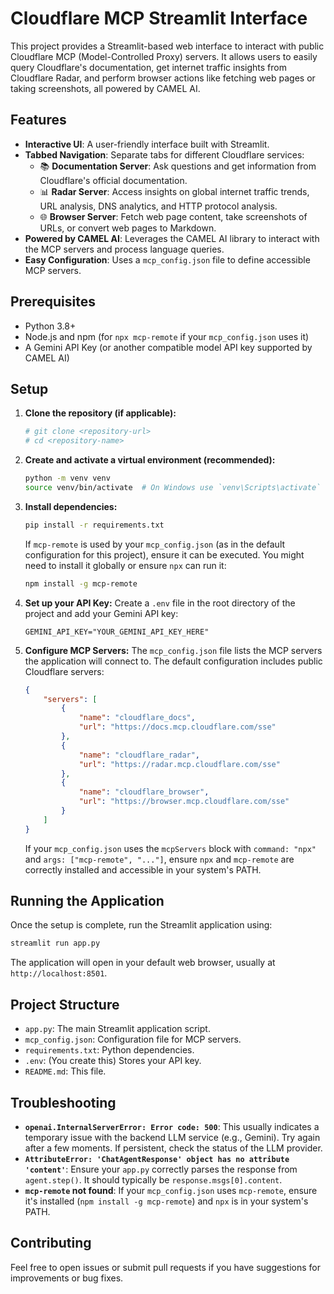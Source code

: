 # Cloudflare MCP Streamlit Interface

This project provides a Streamlit-based web interface to interact with public Cloudflare MCP (Model-Controlled Proxy) servers. It allows users to easily query Cloudflare's documentation, get internet traffic insights from Cloudflare Radar, and perform browser actions like fetching web pages or taking screenshots, all powered by CAMEL AI.

## Features

-   **Interactive UI**: A user-friendly interface built with Streamlit.
-   **Tabbed Navigation**: Separate tabs for different Cloudflare services:
    -   📚 **Documentation Server**: Ask questions and get information from Cloudflare's official documentation.
    -   📊 **Radar Server**: Access insights on global internet traffic trends, URL analysis, DNS analytics, and HTTP protocol analysis.
    -   🌐 **Browser Server**: Fetch web page content, take screenshots of URLs, or convert web pages to Markdown.
-   **Powered by CAMEL AI**: Leverages the CAMEL AI library to interact with the MCP servers and process language queries.
-   **Easy Configuration**: Uses a `mcp_config.json` file to define accessible MCP servers.

## Prerequisites

-   Python 3.8+
-   Node.js and npm (for `npx mcp-remote` if your `mcp_config.json` uses it)
-   A Gemini API Key (or another compatible model API key supported by CAMEL AI)

## Setup

1.  **Clone the repository (if applicable):**
    ```bash
    # git clone <repository-url>
    # cd <repository-name>
    ```

2.  **Create and activate a virtual environment (recommended):**
    ```bash
    python -m venv venv
    source venv/bin/activate  # On Windows use `venv\Scripts\activate`
    ```

3.  **Install dependencies:**
    ```bash
    pip install -r requirements.txt
    ```
    If `mcp-remote` is used by your `mcp_config.json` (as in the default configuration for this project), ensure it can be executed. You might need to install it globally or ensure `npx` can run it:
    ```bash
    npm install -g mcp-remote 
    ```

4.  **Set up your API Key:**
    Create a `.env` file in the root directory of the project and add your Gemini API key:
    ```env
    GEMINI_API_KEY="YOUR_GEMINI_API_KEY_HERE"
    ```

5.  **Configure MCP Servers:**
    The `mcp_config.json` file lists the MCP servers the application will connect to. The default configuration includes public Cloudflare servers:
    ```json
    {
        "servers": [
            {
                "name": "cloudflare_docs",
                "url": "https://docs.mcp.cloudflare.com/sse"
            },
            {
                "name": "cloudflare_radar",
                "url": "https://radar.mcp.cloudflare.com/sse"
            },
            {
                "name": "cloudflare_browser",
                "url": "https://browser.mcp.cloudflare.com/sse"
            }
        ]
    }
    ```
    If your `mcp_config.json` uses the `mcpServers` block with `command: "npx"` and `args: ["mcp-remote", "..."]`, ensure `npx` and `mcp-remote` are correctly installed and accessible in your system's PATH.

## Running the Application

Once the setup is complete, run the Streamlit application using:

```bash
streamlit run app.py
```

The application will open in your default web browser, usually at `http://localhost:8501`.

## Project Structure

-   `app.py`: The main Streamlit application script.
-   `mcp_config.json`: Configuration file for MCP servers.
-   `requirements.txt`: Python dependencies.
-   `.env`: (You create this) Stores your API key.
-   `README.md`: This file.

## Troubleshooting

-   **`openai.InternalServerError: Error code: 500`**: This usually indicates a temporary issue with the backend LLM service (e.g., Gemini). Try again after a few moments. If persistent, check the status of the LLM provider.
-   **`AttributeError: 'ChatAgentResponse' object has no attribute 'content'`**: Ensure your `app.py` correctly parses the response from `agent.step()`. It should typically be `response.msgs[0].content`.
-   **`mcp-remote` not found**: If your `mcp_config.json` uses `mcp-remote`, ensure it's installed (`npm install -g mcp-remote`) and `npx` is in your system's PATH.

## Contributing

Feel free to open issues or submit pull requests if you have suggestions for improvements or bug fixes. 